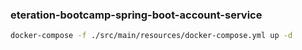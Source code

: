 ### eteration-bootcamp-spring-boot-account-service

```bash
docker-compose -f ./src/main/resources/docker-compose.yml up -d
```
